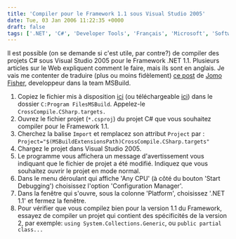 ```yaml
---
title: 'Compiler pour le Framework 1.1 sous Visual Studio 2005'
date: Tue, 03 Jan 2006 11:22:35 +0000
draft: false
tags: ['.NET', 'C#', 'Developer Tools', 'Français', 'Microsoft', 'Software Development', 'Technology']
---
```


Il est possible (on se demande si c'est utile, par contre?) de compiler des projets C# sous Visual Studio 2005 pour le Framework .NET 1.1. Plusieurs articles sur le Web expliquent comment le faire, mais ils sont en anglais. Je vais me contenter de traduire (plus ou moins fidèlement) [ce post](http://blogs.msdn.com/jomo_fisher/archive/2005/04/22/410903.aspx) de [Jomo Fisher](http://blogs.msdn.com/jomo_fisher/), developpeur dans la team MSBuild.

1.  Copiez le fichier mis à disposition [ici](http://blogs.msdn.com/jomo_fisher/articles/410896.aspx) (ou téléchargeable [ici](http://test.madd0.com/Images/2006/01/CrossCompile.CSharp.targets.txt)) dans le dossier `C:Program FilesMSBuild`. Appelez-le `CrossCompile.CSharp.targets.`
2.  Ouvrez le fichier projet (`*.csproj`) du projet C# que vous souhaitez compiler pour le Framework 1.1.
3.  Cherchez la balise `Import` et remplacez son attribut `Project` par : `Project="$(MSBuildExtensionsPath)CrossCompile.CSharp.targets"`
4.  Chargez le projet dans Visual Studio 2005.
5.  Le programme vous affichera un message d'avertissement vous indiquant que le fichier de projet a été modifié. Indiquez que vous souhaitez ouvrir le projet en mode normal.
6.  Dans le menu déroulant qui affiche 'Any CPU' (à côté du bouton 'Start Debugging') choisissez l'option 'Configuration Manager'.
7.  Dans la fenêtre qui s'ouvre, sous la colonne 'Platform', choisissez '.NET 1.1' et fermez la fenêtre.
8.  Pour vérifier que vous compilez bien pour la version 1.1 du Framework, essayez de compiler un projet qui contient des spécificités de la version 2, par exemple: `using System.Collections.Generic`, ou `public partial class...`